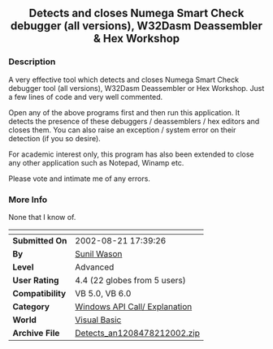 ﻿<div align="center">

## Detects and closes Numega Smart Check debugger \(all versions\), W32Dasm Deassembler & Hex Workshop


</div>

### Description

A very effective tool which detects and closes Numega Smart Check debugger tool (all versions), W32Dasm Deassembler or Hex Workshop. Just a few lines of code and very well commented.

Open any of the above programs first and then run this application. It detects the presence of these debuggers / deassemblers / hex editors and closes them. You can also raise an exception / system error on their detection (if you so desire).

For academic interest only, this program has also been extended to close any other application such as Notepad, Winamp etc.

Please vote and intimate me of any errors.
 
### More Info
 
None that I know of.


<span>             |<span>
---                |---
**Submitted On**   |2002-08-21 17:39:26
**By**             |[Sunil Wason](https://github.com/Planet-Source-Code/PSCIndex/blob/master/ByAuthor/sunil-wason.md)
**Level**          |Advanced
**User Rating**    |4.4 (22 globes from 5 users)
**Compatibility**  |VB 5\.0, VB 6\.0
**Category**       |[Windows API Call/ Explanation](https://github.com/Planet-Source-Code/PSCIndex/blob/master/ByCategory/windows-api-call-explanation__1-39.md)
**World**          |[Visual Basic](https://github.com/Planet-Source-Code/PSCIndex/blob/master/ByWorld/visual-basic.md)
**Archive File**   |[Detects\_an1208478212002\.zip](https://github.com/Planet-Source-Code/sunil-wason-detects-and-closes-numega-smart-check-debugger-all-versions-w32dasm-deassemble__1-38167/archive/master.zip)








